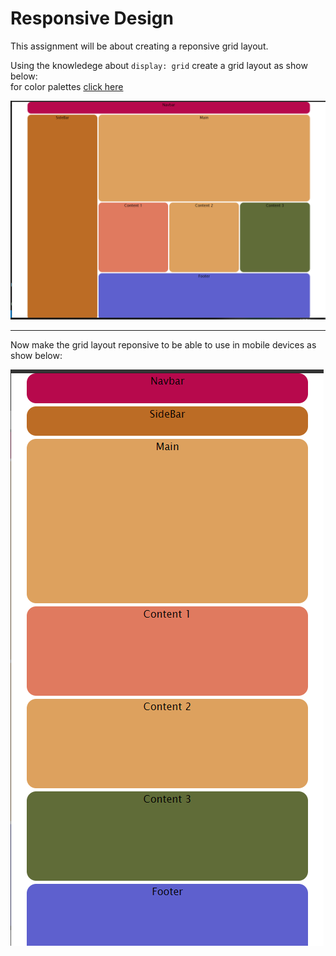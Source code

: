 # Responsive Design

This assignment will be about creating a reponsive grid layout.

Using the knowledege about `display: grid` create a grid layout as show below:
<br/>
for color palettes [click here](https://coolors.co/palettes/trending)

![](https://github.com/webdev-june-2021/notes_images/blob/main/respoGrid.png?raw=true)

-----

Now make the grid layout reponsive to be able to use in mobile devices as show below:

![](https://github.com/webdev-june-2021/notes_images/blob/main/respoGridmob.png?raw=true)
